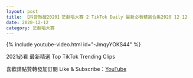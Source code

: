 ```yaml
---
layout: post
title: 【抖音熱搜2020】茫翻唱大赛 2 TikTok Daily 最新必看精選合集2020 12 12
date: 2020-12-12
category: 茫翻唱大赛
---
```


{% include youtube-video.html id="-JmqyYOKS44" %}

2021必看 最新精選 Top TikTok Trending Clips

喜歡請點贊轉發加訂閱 Like & Subscribe：[YouTube](https://www.youtube.com/channel/UCAoR7VcanIPd04uEq_GIylA/videos)

